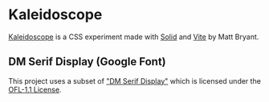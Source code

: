 # Kaleidoscope

[Kaleidoscope](https://brybrant.github.io/kaleidoscope/) is a CSS experiment made with [Solid](https://solidjs.com) and [Vite](https://vitejs.dev) by Matt Bryant.

## DM Serif Display (Google Font)

This project uses a subset of ["DM Serif Display"](https://github.com/googlefonts/dm-fonts) which is licensed under the [OFL-1.1 License](https://openfontlicense.org/).
